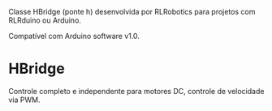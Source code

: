 Classe HBridge (ponte h) desenvolvida por RLRobotics para projetos com RLRduino ou Arduino.

Compatível com Arduino software v1.0.

HBridge
==========
Controle completo e independente para motores DC, controle de velocidade via PWM.

